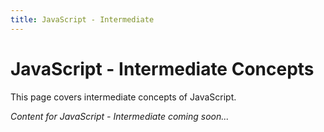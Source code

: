```yaml
---
title: JavaScript - Intermediate
---
```


# JavaScript - Intermediate Concepts

This page covers intermediate concepts of JavaScript.

*Content for JavaScript - Intermediate coming soon...*
